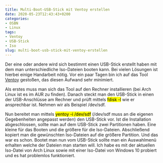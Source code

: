 ```yaml
---
title: Multi-Boot-USB-Stick mit Ventoy erstellen
date: 2020-05-23T12:43:43+0200
categories:
- OSBN
- Linux
tags:
- Ventoy	 
- USB-Stick
- Iso
slug: multi-boot-usb-stick-mit-ventoy-erstellen
---
```

Der eine oder andere wird sich bestimmt einen USB-Stick erstellt haben mit dem man unterschiedliche Iso-Dateien booten kann. Bei vielen Lösungen ist hierbei einige Handarbeit nötig. Vor ein paar Tagen bin ich auf das Tool [Ventoy](https://www.ventoy.net/en/index.html) gestoßen, das diesen Aufwand sehr minimiert.

Als erstes muss man sich das Tool auf den Rechner installieren (bei Arch Linux ist es im AUR zu finden). Danach steckt man den USB-Stick in einen der USB-Anschlüsse am Rechner und prüft mittels <mark>fdisk -l</mark> wie er ansprechbar ist. Nehmen wir als Beispiel /dev/sdf.

Nun bereitet man mittels <mark>yentoy -i /dev/sdf</mark> (/dev/sdf muss an die eigenen Gegebenheiten angepasst werden) den USB-Stick vor. Ist die Installation abgeschlossen, sollte man auf dem USB-Stick zwei Partitionen haben. Eine kleine für das Booten und die größere für die Iso-Dateien. Abschließend kopiert man die gewünschten Iso-Dateien auf die größere Partition. Und das war es schon. Bootet man nun vom USB-Stick sollte man ein Auswahlmenü erhalten welche der Dateien man starten will. Ich habe es mit der aktuellen Iso-Datei von Arch Linux sowie mit einer Iso-Datei von Windows 10 probiert und es hat problemlos funktioniert.
